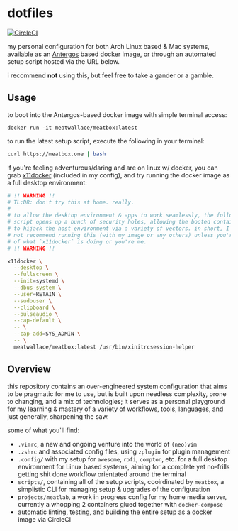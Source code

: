 # dotfiles

[![CircleCI](https://circleci.com/gh/meatwallace/dotfiles/tree/master.svg?style=svg)](https://circleci.com/gh/meatwallace/dotfiles/tree/master)

my personal configuration for both Arch Linux based & Mac systems, available as
an [Antergos](https://antergos.com) based docker image, or through an automated
setup script hosted via the URL below.

i recommend **not** using this, but feel free to take a gander or a gamble.

## Usage

to boot into the Antergos-based docker image with simple terminal access:

```
docker run -it meatwallace/meatbox:latest
```

to run the latest setup script, execute the following in your terminal:

```sh
curl https://meatbox.one | bash
```

if you're feeling adventurous/daring and are on linux w/ docker, you can grab
[x11docker](https://github.com/mviereck/x11docker) (included in my config),
and try running the docker image as a full desktop environment: 

```sh
# !! WARNING !!
# TL;DR: don't try this at home. really.
# 
# to allow the desktop environment & apps to work seamlessly, the following
# script opens up a bunch of security holes, allowing the booted container
# to hijack the host environment via a variety of vectors. in short, I do
# not recommend running this (with my image or any others) unless you're aware
# of what `x11docker` is doing or you're me.
# !! WARNING !!

x11docker \
  --desktop \
  --fullscreen \
  --init=systemd \
  --dbus-system \
  --user=RETAIN \
  --sudouser \
  --clipboard \
  --pulseaudio \
  --cap-default \
  -- \
  --cap-add=SYS_ADMIN \
  -- \
  meatwallace/meatbox:latest /usr/bin/xinitrcsession-helper
```

## Overview

this repository contains an over-engineered system configuration that aims to
be pragmatic for me to use, but is built upon needless complexity, prone to
changing, and a mix of technologies; it serves as a personal playground for
my learning & mastery of a variety of workflows, tools, languages, and just
generally, sharpening the saw.

some of what you'll find:

- `.vimrc`, a new and ongoing venture into the world of `(neo)vim`
- `.zshrc` and associated config files, using `zplugin` for plugin management
- `.config/` with my setup for `awesome`, `rofi`, `compton`, etc. for a full
  desktop environment for Linux based systems, aiming for a complete yet
  no-frills getting shit done workflow orientated around the terminal
- `scripts/`, containing all of  the setup scripts, cooirdinated by `meatbox`,
  a simplistic CLI for managing setup & upgrades of the configuration
- `projects/meatlab`, a work in progress config for my home media server,
  currently a whopping 2 containers glued together with `docker-compose`
- automatic linting, testing, and building the entire setup as a docker image
  via CircleCI

